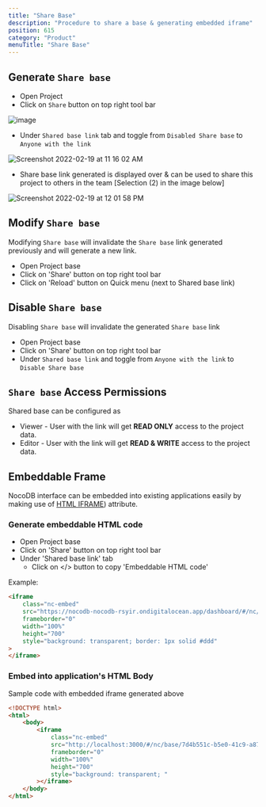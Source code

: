 ```yaml
---
title: "Share Base"
description: "Procedure to share a base & generating embedded iframe"
position: 615
category: "Product"
menuTitle: "Share Base"
---
```


## Generate `Share base`

- Open Project 
- Click on `Share` button on top right tool bar

![image](https://user-images.githubusercontent.com/35857179/161957411-ee9ec53d-4745-43c3-99f2-600cb20923e7.png)

- Under `Shared base link` tab and toggle from `Disabled Share base` to `Anyone with the link`

![Screenshot 2022-02-19 at 11 16 02 AM](https://user-images.githubusercontent.com/86527202/154789352-87e65fcc-fbe5-48f0-a1e1-e54dce91a1f3.png)

- Share base link generated is displayed over & can be used to share this project to others in the team [Selection (2) in the image below]

![Screenshot 2022-02-19 at 12 01 58 PM](https://user-images.githubusercontent.com/86527202/154789725-a1194e30-3101-423a-bd5c-25009c361b96.png)

## Modify `Share base`

Modifying `Share base` will invalidate the `Share base` link generated previously and will generate a new link.

-   Open Project base
-   Click on 'Share' button on top right tool bar
-   Click on 'Reload' button on Quick menu (next to Shared base link)

## Disable `Share base`

Disabling `Share base` will invalidate the generated `Share base` link

-   Open Project base
-   Click on 'Share' button on top right tool bar
-   Under `Shared base link` and toggle from `Anyone with the link` to `Disable Share base`

## `Share base` Access Permissions

Shared base can be configured as

-   Viewer - User with the link will get **READ ONLY** access to the project data.
-   Editor - User with the link will get **READ & WRITE** access to the project data.

## Embeddable Frame

NocoDB interface can be embedded into existing applications easily by making use of [HTML IFRAME](https://developer.mozilla.org/en-US/docs/Web/HTML/Element/iframe)) attribute.

### Generate embeddable HTML code

-   Open Project base
-   Click on 'Share' button on top right tool bar
-   Under 'Shared base link' tab
    -   Click on </> button to copy 'Embeddable HTML code'

Example:

```html
<iframe
    class="nc-embed"
    src="https://nocodb-nocodb-rsyir.ondigitalocean.app/dashboard/#/nc/base/e3bba9df-4fc1-4d11-b7ce-41c4a3ad6810?embed"
    frameborder="0"
    width="100%"
    height="700"
    style="background: transparent; border: 1px solid #ddd"
>
</iframe>
```

### Embed into application's HTML Body

Sample code with embedded iframe generated above

```html
<!DOCTYPE html>
<html>
    <body>
        <iframe
            class="nc-embed"
            src="http://localhost:3000/#/nc/base/7d4b551c-b5e0-41c9-a87b-f3984c21d2c7?embed"
            frameborder="0"
            width="100%"
            height="700"
            style="background: transparent; "
        ></iframe>
    </body>
</html>
```
